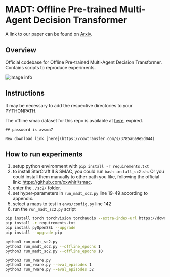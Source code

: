 
# MADT: Offline Pre-trained Multi-Agent Decision Transformer

A link to our paper can be found on [Arxiv](https://arxiv.org/abs/2112.02845).

## Overview

Official codebase for Offline Pre-trained Multi-Agent Decision Transformer.
Contains scripts to reproduce experiments.

![image info](./architecture.png)

## Instructions

It may be necessary to add the respective directories to your PYTHONPATH.

The offline smac dataset for this repo is available at [here](https://reinholdm.cowtransfer.com/s/7c8545dca1e043), expired.
```shell
## password is xvsma7
```

```shell
New download link [here](https://cowtransfer.com/s/3785a6a9e5d044)
```

## How to run experiments
1. setup python environment with `pip install -r requirements.txt`
2. to install StarCraft II & SMAC, you could run `bash install_sc2.sh`. Or you could install them manually to other path you like, following the official link: https://github.com/oxwhirl/smac.
2. enter the `./sc2/` folder.
3. set hyper-parameters in `run_madt_sc2.py` line 19-49 according to appendix.
4. select a maps to test in `envs/config.py` line 142
5. run the `run_madt_sc2.py` script

```bash
pip install torch torchvision torchaudio --extra-index-url https://download.pytorch.org/whl/cu113^C
pip install -r requirements.txt
pip install pyOpenSSL --upgrade
pip install --upgrade pip

python3 run_madt_sc2.py
python3 run_madt_sc2.py --offline_epochs 1
python3 run_madt_sc2.py --offline_epochs 10

python3 run_rware.py
python3 run_rware.py --eval_episodes 1
python3 run_rware.py --eval_episodes 32
```


